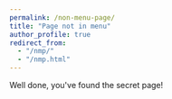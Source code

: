 ```yaml
---
permalink: /non-menu-page/
title: "Page not in menu"
author_profile: true
redirect_from: 
  - "/nmp/"
  - "/nmp.html"
---
```


Well done, you've found the secret page!
